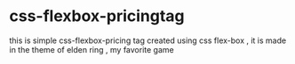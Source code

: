 # css-flexbox-pricingtag
this is simple css-flexbox-pricing tag created using css flex-box , it is made in the theme of elden ring , my favorite game 
